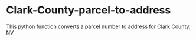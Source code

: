 # Clark-County-parcel-to-address
This python function converts a parcel number to address for Clark County, NV
